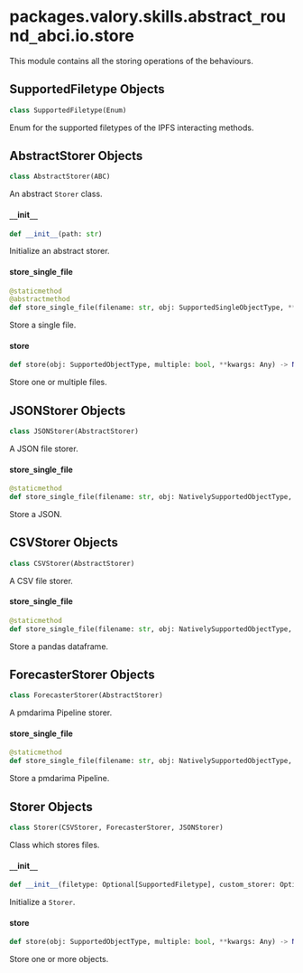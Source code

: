 <a id="packages.valory.skills.abstract_round_abci.io.store"></a>

# packages.valory.skills.abstract`_`round`_`abci.io.store

This module contains all the storing operations of the behaviours.

<a id="packages.valory.skills.abstract_round_abci.io.store.SupportedFiletype"></a>

## SupportedFiletype Objects

```python
class SupportedFiletype(Enum)
```

Enum for the supported filetypes of the IPFS interacting methods.

<a id="packages.valory.skills.abstract_round_abci.io.store.AbstractStorer"></a>

## AbstractStorer Objects

```python
class AbstractStorer(ABC)
```

An abstract `Storer` class.

<a id="packages.valory.skills.abstract_round_abci.io.store.AbstractStorer.__init__"></a>

#### `__`init`__`

```python
def __init__(path: str)
```

Initialize an abstract storer.

<a id="packages.valory.skills.abstract_round_abci.io.store.AbstractStorer.store_single_file"></a>

#### store`_`single`_`file

```python
@staticmethod
@abstractmethod
def store_single_file(filename: str, obj: SupportedSingleObjectType, **kwargs: Any) -> None
```

Store a single file.

<a id="packages.valory.skills.abstract_round_abci.io.store.AbstractStorer.store"></a>

#### store

```python
def store(obj: SupportedObjectType, multiple: bool, **kwargs: Any) -> None
```

Store one or multiple files.

<a id="packages.valory.skills.abstract_round_abci.io.store.JSONStorer"></a>

## JSONStorer Objects

```python
class JSONStorer(AbstractStorer)
```

A JSON file storer.

<a id="packages.valory.skills.abstract_round_abci.io.store.JSONStorer.store_single_file"></a>

#### store`_`single`_`file

```python
@staticmethod
def store_single_file(filename: str, obj: NativelySupportedObjectType, **kwargs: Any) -> None
```

Store a JSON.

<a id="packages.valory.skills.abstract_round_abci.io.store.CSVStorer"></a>

## CSVStorer Objects

```python
class CSVStorer(AbstractStorer)
```

A CSV file storer.

<a id="packages.valory.skills.abstract_round_abci.io.store.CSVStorer.store_single_file"></a>

#### store`_`single`_`file

```python
@staticmethod
def store_single_file(filename: str, obj: NativelySupportedObjectType, **kwargs: Any) -> None
```

Store a pandas dataframe.

<a id="packages.valory.skills.abstract_round_abci.io.store.ForecasterStorer"></a>

## ForecasterStorer Objects

```python
class ForecasterStorer(AbstractStorer)
```

A pmdarima Pipeline storer.

<a id="packages.valory.skills.abstract_round_abci.io.store.ForecasterStorer.store_single_file"></a>

#### store`_`single`_`file

```python
@staticmethod
def store_single_file(filename: str, obj: NativelySupportedObjectType, **kwargs: Any) -> None
```

Store a pmdarima Pipeline.

<a id="packages.valory.skills.abstract_round_abci.io.store.Storer"></a>

## Storer Objects

```python
class Storer(CSVStorer, ForecasterStorer, JSONStorer)
```

Class which stores files.

<a id="packages.valory.skills.abstract_round_abci.io.store.Storer.__init__"></a>

#### `__`init`__`

```python
def __init__(filetype: Optional[SupportedFiletype], custom_storer: Optional[CustomStorerType], path: str)
```

Initialize a `Storer`.

<a id="packages.valory.skills.abstract_round_abci.io.store.Storer.store"></a>

#### store

```python
def store(obj: SupportedObjectType, multiple: bool, **kwargs: Any) -> None
```

Store one or more objects.


